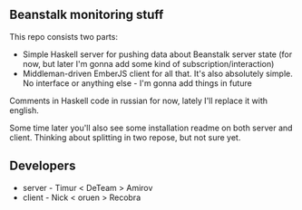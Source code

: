 ## Beanstalk monitoring stuff

This repo consists two parts:
* Simple Haskell server for pushing data about Beanstalk server state (for now, but later I'm gonna add some kind of subscription/interaction)
* Middleman-driven EmberJS client for all that. It's also absolutely simple. No interface or anything else - I'm gonna add things in future


Comments in Haskell code in russian for now, lately I'll replace it with english.

Some time later you'll also see some installation readme on both server and client. Thinking about splitting in two repose, but not sure yet.

## Developers
* server - Timur < DeTeam > Amirov
* client - Nick < oruen > Recobra